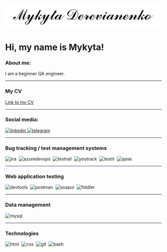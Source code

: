 [![Header](https://github.com/MykytaDerevianenko/MykytaDerevianenko/blob/main/assets/Name.png)](https://github.com/MykytaDerevianenko/MykytaDerevianenko)

<h1>Hi, my name is Mykyta!</h1>

<div>
	<h3>About me:</h3>
	<p>I am a beginner QA engineer.</p>
</div>

---

<div>
	<h3>My CV</h3>
	<a href="https://drive.google.com/drive/folders/1ZSVHX8VrpqBgLc-aJ93GV8od2xeFobAJ?usp=sharing">
		Link to my CV
	</a>
</div>

---

### Social media:

<div>
    <a href="https://www.linkedin.com/in/derevianenko/">
      <img src="https://cdn-icons-png.flaticon.com/512/2504/2504799.png" title="Linked In" alt="linkedin" width="40" height="40" />
    </a>
	<a href="https://t.me/MykytaDerevianenko/">
      <img src="https://logospng.org/download/telegram/logo-telegram-512.png" title="Telegram" alt="telegram" width="40" height="40" />
    </a>
</div>

---

### Bug tracking / test management systems

<div>
  <img src="https://cdn.jsdelivr.net/gh/devicons/devicon/icons/jira/jira-original.svg" title="Jira" alt="jira" width="40" height="40" />&nbsp
  <img src="https://cdn.iconscout.com/icon/free/png-256/free-azure-devops-3521296-2944715.png?f=webp" title="Azure DevOps" alt="azuredevops" width="40" height="40" />&nbsp
  <img src="https://codahosted.io/packs/21236/unversioned/assets/LOGO/ba1091c59bab89cd2fd0f289622731fe16113d7b00905abe64759c313a4b73b76c1b0426076ed76cb74752234c734131df46992d5b8b48fc13e264240e4f7119f736cfeb64df36ded54b5cbf6198b9cadedf18dd0cac5c7dbcd16e6336c29363cd1292ba" title="TestRail" alt="testrail" width="40" height="40" />&nbsp
  <img src="https://upload.wikimedia.org/wikipedia/commons/thumb/8/8d/YouTrack_Icon.svg/1024px-YouTrack_Icon.svg.png?20200803082248" title="YouTrack" alt="youtrack" width="40" height="40"/>&nbsp
  <img src="https://docs.testit.software/images/testit_logo_icon_blue.png" title="Test IT" alt="testit" width="40" height="40"/>&nbsp
  <img src="https://luna1.co/eb0187.png" title="Qase" alt="qase" width="40" height="40"/>
</div>

---

### Web application testing

<div>
  <img src="https://d33wubrfki0l68.cloudfront.net/38b5c953a4667366685d55db55d057c86db1fc54/a0fdc/static/acae6b24d940347661ca901ea07f47c1/chrome-dev-logo-icon.png" title="DevTools" alt="devtools" width="40" height="40" />&nbsp
  <img src="https://seeklogo.com/images/P/postman-logo-0087CA0D15-seeklogo.com.png" title="Postman" alt="postman" width="40" height="40" />&nbsp
  <img src="https://static0.smartbear.co/smartbearbrand/media/images/home/soapui-icon.svg" title="SoapUI" alt="soapui" width="40" height="40" />&nbsp
  <img src="https://www.megaleechers.com/storage/Fiddler-Everywhere-Icon.png" title="Fiddler" alt="fiddler" width="40" height="40" />
</div>

---

### Data management

<div>
	<img src="https://cdn.jsdelivr.net/gh/devicons/devicon/icons/mysql/mysql-original.svg" title="MySQL" alt="mysql" width="40" height="40"/>
</div>

---

### Technologies

<div>
  <img src="https://logospng.org/download/html-5/logo-html-5-1536.png" title="HTML" alt="html" width="40" height="40" />&nbsp
  <img src="https://logospng.org/download/css-3/logo-css-3-1536.png" title="CSS" alt="css" width="40" height="40" />&nbsp
  <img src="https://git-scm.com/images/logos/downloads/Git-Icon-1788C.png" title="Git" alt="git" width="40" height="40" />&nbsp
  <img src="https://iili.io/Huty37V.png" title="Bash" alt="bash" width="40" height="40" />
</div>